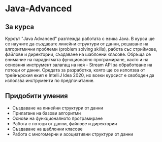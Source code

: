 # Java-Advanced

## За курса
Курсът "Java Advanced" разглежда работата с езика Java. В курса ще се научите да създавате линейни структури от данни, решаване на алгоритмични проблеми (problem solving skills), работа със стриймове, файлове и директории, създаване на шаблонни класове. Обръща се внимание на парадигмата функционално програмиране, както и на основния инструмент залагащ на нея - Stream API за обработване на потоци от данни. Средата за разработка, която ще се използва от трейнърския екип е IntelliJ Idea 2020, но всеки курсист е свободен да използва инструменти по предпочитание.

## Придобити умения
 - Създаване на линейни структури от данни
 - Прилагане на базови алгоритми
 - Основи на функционалното програмиране
 - Работа с потоци от данни, файлове и директории
 - Създаване на шаблонни класове
 - Работа с многомерни и асоциативни структури от данни
 
 
 
